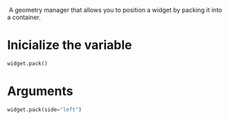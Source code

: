  A geometry manager that allows you to position a widget by packing it into a container.
# Inicialize the variable
```python
widget.pack()
```

# Arguments
```python
widget.pack(side="left")
```

